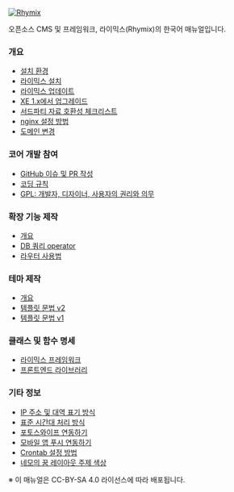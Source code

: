[![Rhymix](./common/img/logo.png)](https://rhymix.org)

오픈소스 CMS 및 프레임워크, 라이믹스(Rhymix)의 한국어 매뉴얼입니다.

### 개요

- [설치 환경](./ko/introduction/requirements.md)
- [라이믹스 설치](./ko/introduction/install.md)
- [라이믹스 업데이트](./ko/introduction/update.md)
- [XE 1.x에서 업그레이드](./ko/introduction/xe-upgrade.md)
- [서드파티 자료 호환성 체크리스트](./ko/introduction/thirdparty-checklist.md)
- [nginx 설정 방법](./ko/introduction/nginx.md)
- [도메인 변경](./ko/introduction/domain-change.md)

### 코어 개발 참여

- [GitHub 이슈 및 PR 작성](./ko/contrib/github.md)
- [코딩 규칙](./ko/contrib/coding-standards.md)
- [GPL: 개발자, 디자이너, 사용자의 권리와 의무](./ko/contrib/license.md)

### 확장 기능 제작

- [개요](./ko/plugin/intro.md)
- [DB 쿼리 operator](./ko/plugin/dbquery/operation.md)
- [라우터 사용법](./ko/plugin/router/router.md)

### 테마 제작

- [개요](./ko/theme/intro.md)
- [템플릿 문법 v2](./ko/theme/template_v2.md)
- [템플릿 문법 v1](./ko/theme/template_v1.md)

### 클래스 및 함수 명세

- [라이믹스 프레임워크](./ko/reference/framework.md)
- [프론트엔드 라이브러리](./ko/reference/frontend.md)

### 기타 정보

- [IP 주소 및 대역 표기 방식](./ko/misc/ipfilter.md)
- [표준 시간대 처리 방식](./ko/misc/timezone.md)
- [포토스와이프 연동하기](./ko/misc/photoswipe.md)
- [모바일 앱 푸시 연동하기](./ko/misc/pushapp.md)
- [Crontab 설정 방법](./ko/misc/crontab.md)
- [네모의 꿈 레이아웃 주제 색상](./ko/misc/theme-color.md)

※ 이 매뉴얼은 CC-BY-SA 4.0 라이선스에 따라 배포됩니다.
